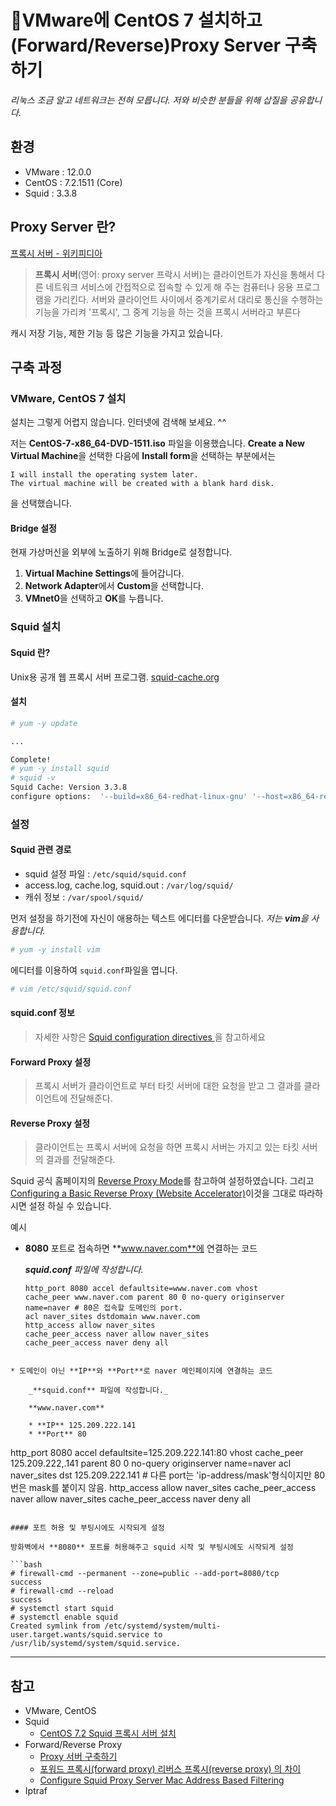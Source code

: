 # 🥄VMware에 CentOS 7 설치하고 (Forward/Reverse)Proxy Server 구축하기

_리눅스 조금 알고 네트워크는 전혀 모릅니다._
_저와 비슷한 분들을 위해 삽질을 공유합니다._

## 환경

* VMware : 12.0.0
* CentOS : 7.2.1511 (Core)
* Squid : 3.3.8

## Proxy Server 란?

[프록시 서버 - 위키피디아](https://ko.wikipedia.org/wiki/%ED%94%84%EB%A1%9D%EC%8B%9C_%EC%84%9C%EB%B2%84)

> **프록시 서버**(영어: proxy server 프락시 서버)는 클라이언트가 자신을 통해서 다른 네트워크 서비스에 간접적으로 접속할 수 있게 해 주는 컴퓨터나 응용 프로그램을 가리킨다. 서버와 클라이언트 사이에서 중계기로서 대리로 통신을 수행하는 기능을 가리켜 '프록시', 그 중계 기능을 하는 것을 프록시 서버라고 부른다

캐시 저장 기능, 제한 기능 등 많은 기능을 가지고 있습니다.

## 구축 과정

### VMware, CentOS 7 설치

설치는 그렇게 어렵지 않습니다.
인터넷에 검색해 보세요. ^^

저는 **CentOS-7-x86_64-DVD-1511.iso** 파일을 이용했습니다.
**Create a New Virtual Machine**을 선택한 다음에 **Install form**을 선택하는 부분에서는 

```
I will install the operating system later.
The virtual machine will be created with a blank hard disk.
```

을 선택했습니다.


#### Bridge 설정

현재 가상머신을 외부에 노출하기 위해 Bridge로 설정합니다.

1. **Virtual Machine Settings**에 들어갑니다.
2. **Network Adapter**에서 **Custom**을 선택합니다.
3. **VMnet0**을 선택하고 **OK**를 누릅니다.

### Squid 설치

#### Squid 란?

Unix용 공개 웹 프록시 서버 프로그램.
[squid-cache.org](http://www.squid-cache.org/)

#### 설치

```bash
# yum -y update

...

Complete!
# yum -y install squid
# squid -v
Squid Cache: Version 3.3.8
configure options:  '--build=x86_64-redhat-linux-gnu' '--host=x86_64-redhat-linux-gnu' '--program-prefix=' '--prefix=/usr' '--exec-prefix=/usr' '--bindir=/usr/bin' '--sbindir=/usr/sbin' '--sysconfdir=/etc' '--datadir=/usr/share' '--includedir=/usr/include' '--libdir=/usr/lib64' '--libexecdir=/usr/libexec' '--sharedstatedir=/var/lib' '--mandir=/usr/share/man' '--infodir=/usr/share/info' '--disable-strict-error-checking' '--exec_prefix=/usr' '--libexecdir=/usr/lib64/squid' '--localstatedir=/var' '--datadir=/usr/share/squid' '--sysconfdir=/etc/squid' '--with-logdir=$(localstatedir)/log/squid' '--with-pidfile=$(localstatedir)/run/squid.pid' '--disable-dependency-tracking' '--enable-eui' '--enable-follow-x-forwarded-for' '--enable-auth' '--enable-auth-basic=DB,LDAP,MSNT,MSNT-multi-domain,NCSA,NIS,PAM,POP3,RADIUS,SASL,SMB,getpwnam' '--enable-auth-ntlm=smb_lm,fake' '--enable-auth-digest=file,LDAP,eDirectory' '--enable-auth-negotiate=kerberos' '--enable-external-acl-helpers=file_userip,LDAP_group,time_quota,session,unix_group,wbinfo_group' '--enable-cache-digests' '--enable-cachemgr-hostname=localhost' '--enable-delay-pools' '--enable-epoll' '--enable-icap-client' '--enable-ident-lookups' '--enable-linux-netfilter' '--enable-removal-policies=heap,lru' '--enable-snmp' '--enable-ssl' '--enable-ssl-crtd' '--enable-storeio=aufs,diskd,ufs' '--enable-wccpv2' '--enable-esi' '--enable-ecap' '--with-aio' '--with-default-user=squid' '--with-filedescriptors=16384' '--with-dl' '--with-openssl' '--with-pthreads' 'build_alias=x86_64-redhat-linux-gnu' 'host_alias=x86_64-redhat-linux-gnu' 'CFLAGS=-O2 -g -pipe -Wall -Wp,-D_FORTIFY_SOURCE=2 -fexceptions -fstack-protector-strong --param=ssp-buffer-size=4 -grecord-gcc-switches   -m64 -mtune=generic -fpie' 'LDFLAGS=-Wl,-z,relro  -pie -Wl,-z,relro -Wl,-z,now' 'CXXFLAGS=-O2 -g -pipe -Wall -Wp,-D_FORTIFY_SOURCE=2 -fexceptions -fstack-protector-strong --param=ssp-buffer-size=4 -grecord-gcc-switches   -m64 -mtune=generic -fpie' 'PKG_CONFIG_PATH=:/usr/lib64/pkgconfig:/usr/share/pkgconfig'
```

### 설정

#### Squid 관련 경로

* squid 설정 파일 : `/etc/squid/squid.conf`
* access.log, cache.log, squid.out : `/var/log/squid/`
* 캐쉬 정보 : `/var/spool/squid/`

먼저 설정을 하기전에 자신이 애용하는 텍스트 에디터를 다운받습니다.
_저는 **vim**을 사용합니다._

```bash
# yum -y install vim
```

에디터를 이용하여 `squid.conf`파일을 엽니다.

```bash
# vim /etc/squid/squid.conf
```

#### squid.conf 정보



> 자세한 사항은 [Squid configuration directives
> ](http://www.squid-cache.org/Doc/config/)을 참고하세요

#### Forward Proxy 설정

> 프록시 서버가 클라이언트로 부터 타킷 서버에 대한 요청을 받고 그 결과를 클라이언트에 전달해준다.


#### Reverse Proxy 설정

> 클라이언트는 프록시 서버에 요청을 하면 프록시 서버는 가지고 있는 타킷 서버의 결과를 전달해준다.

Squid 공식 홈페이지의 [Reverse Proxy Mode](http://wiki.squid-cache.org/SquidFaq/ReverseProxy)를 참고하여 설정하였습니다. 
그리고 [Configuring a Basic Reverse Proxy (Website Accelerator)](http://wiki.squid-cache.org/ConfigExamples/Reverse/BasicAccelerator)이것을 그대로 따라하시면 설정 하실 수 있습니다.

예시

* **8080** 포트로 접속하면 **www.naver.com**에 연결하는 코드

    _**squid.conf** 파일에 작성합니다._

    ```
  http_port 8080 accel defaultsite=www.naver.com vhost
  cache_peer www.naver.com parent 80 0 no-query originserver name=naver # 80은 접속할 도메인의 port.
  acl naver_sites dstdomain www.naver.com
  http_access allow naver_sites
  cache_peer_access naver allow naver_sites
  cache_peer_access naver deny all
```

* 도메인이 아닌 **IP**와 **Port**로 naver 메인페이지에 연결하는 코드

    _**squid.conf** 파일에 작성합니다._

    **www.naver.com**

    * **IP** 125.209.222.141
    * **Port** 80

  ```
http_port 8080 accel defaultsite=125.209.222.141:80 vhost
cache_peer 125.209.222,.141 parent 80 0 no-query originserver name=naver
acl naver_sites dst 125.209.222.141 # 다른 port는 'ip-address/mask'형식이지만 80번은 mask를 붙이지 않음.
http_access allow naver_sites
cache_peer_access naver allow naver_sites
cache_peer_access naver deny all
```

#### 포트 허용 및 부팅시에도 시작되게 설정

방화벽에서 **8080** 포트를 허용해주고 squid 시작 및 부팅시에도 시작되게 설정

```bash
# firewall-cmd --permanent --zone=public --add-port=8080/tcp
success
# firewall-cmd --reload
success
# systemctl start squid
# systemctl enable squid
Created symlink from /etc/systemd/system/multi-user.target.wants/squid.service to /usr/lib/systemd/system/squid.service.
```

---

## 참고

* VMware, CentOS
* Squid
  * [CentOS 7.2 Squid 프록시 서버 설치](http://blog.ivps.kr/25)
* Forward/Reverse Proxy
  * [Proxy 서버 구축하기](http://www.joinc.co.kr/w/Site/System_management/Proxy)
  * [포워드 프록시(forward proxy) 리버스 프록시(reverse proxy) 의 차이](https://www.lesstif.com/pages/viewpage.action?pageId=21430345)
  * [Configure Squid Proxy Server Mac Address Based Filtering](http://tecadmin.net/configure-squid-proxy-server-mac-address-based-filtering/)
* Iptraf
